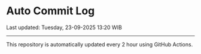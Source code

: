 # Auto Commit Log

Last updated: Tuesday, 23-09-2025 13:20 WIB

---

This repository is automatically updated every 2 hour using GitHub Actions.
